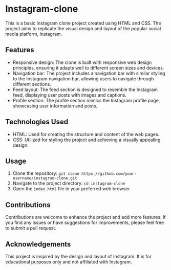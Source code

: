 # Instagram-clone

This is a basic Instagram clone project created using HTML and CSS. The project aims to replicate the visual design and layout of the popular social media platform, Instagram.

## Features

- Responsive design: The clone is built with responsive web design principles, ensuring it adapts well to different screen sizes and devices.
- Navigation bar: The project includes a navigation bar with similar styling to the Instagram navigation bar, allowing users to navigate through different sections.
- Feed layout: The feed section is designed to resemble the Instagram feed, displaying user posts with images and captions.
- Profile section: The profile section mimics the Instagram profile page, showcasing user information and posts.

## Technologies Used

- HTML: Used for creating the structure and content of the web pages.
- CSS: Utilized for styling the project and achieving a visually appealing design.

## Usage

1. Clone the repository: `git clone https://github.com/your-username/instagram-clone.git`
2. Navigate to the project directory: `cd instagram-clone`
3. Open the `index.html` file in your preferred web browser.

## Contributions

Contributions are welcome to enhance the project and add more features. If you find any issues or have suggestions for improvements, please feel free to submit a pull request.

## Acknowledgements

This project is inspired by the design and layout of Instagram. It is for educational purposes only and not affiliated with Instagram.

